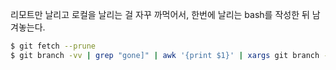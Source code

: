 리모트만 날리고 로컬을 날리는 걸 자꾸 까먹어서, 한번에 날리는 bash를 작성한 뒤 남겨놓는다.

```sh
$ git fetch --prune
$ git branch -vv | grep "gone]" | awk '{print $1}' | xargs git branch -D
```

